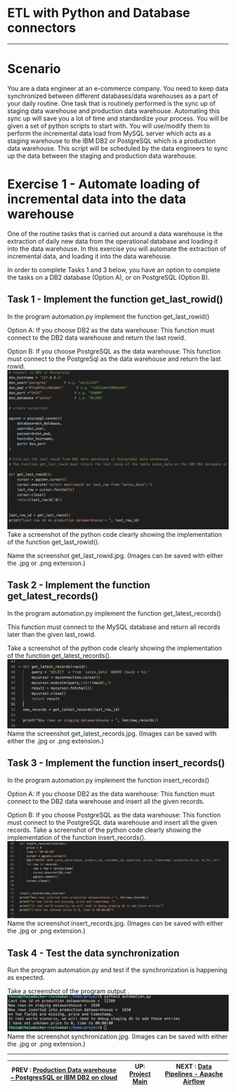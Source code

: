 # ETL with Python and Database connectors
---

# Scenario
You are a data engineer at an e-commerce company. You need to keep data synchronized between different databases/data warehouses as a part of your daily routine. One task that is routinely performed is the sync up of staging data warehouse and production data warehouse. Automating this sync up will save you a lot of time and standardize your process. You will be given a set of python scripts to start with. You will use/modify them to perform the incremental data load from MySQL server which acts as a staging warehouse to the IBM DB2 or PostgreSQL which is a production data warehouse. This script will be scheduled by the data engineers to sync up the data between the staging and production data warehouse.


# Exercise 1 - Automate loading of incremental data into the data warehouse
One of the routine tasks that is carried out around a data warehouse is the extraction of daily new data from the operational database and loading it into the data warehouse. In this exercise you will automate the extraction of incremental data, and loading it into the data warehouse.

In order to complete Tasks 1 and 3 below, you have an option to complete the tasks on a DB2 database (Option A), or on PostgreSQL (Option B).

## Task 1 - Implement the function get_last_rowid()
In the program automation.py implement the function get_last_rowid()

Option A: If you choose DB2 as the data warehouse:
This function must connect to the DB2 data warehouse and return the last rowid.

Option B: If you choose PostgreSQL as the data warehouse:
This function must connect to the PostgreSql as the data warehouse and return the last rowid.
![Screenshot Materrialized query](workscreenshots/get_last_rowid.png)
Take a screenshot of the python code clearly showing the implementation of the function get_last_rowid().

Name the screenshot get_last_rowid.jpg. (Images can be saved with either the .jpg or .png extension.)

## Task 2 - Implement the function get_latest_records()
In the program automation.py implement the function get_latest_records()

This function must connect to the MySQL database and return all records later than the given last_rowid.

Take a screenshot of the python code clearly showing the implementation of the function get_latest_records().
![Screenshot Materrialized query](workscreenshots/get_latest_records.png)
Name the screenshot get_latest_records.jpg. (Images can be saved with either the .jpg or .png extension.)

## Task 3 - Implement the function insert_records()
In the program automation.py implement the function insert_records()

Option A: If you choose DB2 as the data warehouse:
This function must connect to the DB2 data warehouse and insert all the given records.

Option B: If you choose PostgreSQL as the data warehouse:
This function must connect to the PostgreSQL data warehouse and insert all the given records.
Take a screenshot of the python code clearly showing the implementation of the function insert_records().
![Screenshot Materrialized query](workscreenshots/insert_records.png)
Name the screenshot insert_records.jpg. (Images can be saved with either the .jpg or .png extension.)

## Task 4 - Test the data synchronization
Run the program automation.py and test if the synchronization is happening as expected.

Take a screenshot of the program output .
![Screenshot Materrialized query](workscreenshots/synchronization.png)
Name the screenshot synchronization.jpg. (Images can be saved with either the .jpg or .png extension.)

---
|  PREV : [Production Data warehouse – PostgresSQL or IBM DB2 on cloud](Production.md)  | UP:  [Project Main](Project.md) | NEXT : [Data Pipelines - Apache Airflow](Airflow.md)
|---|---|---|

